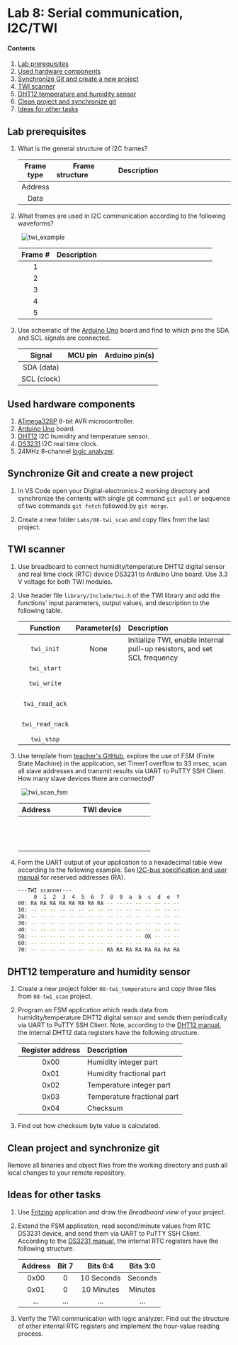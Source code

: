 # Lab 8: Serial communication, I2C/TWI

#### Contents

1. [Lab prerequisites](#Lab-prerequisites)
2. [Used hardware components](#Used-hardware-components)
3. [Synchronize Git and create a new project](#Synchronize-Git-and-create-a-new-project)
4. [TWI scanner](#TWI-scanner)
5. [DHT12 temperature and humidity sensor](#DHT12-temperature-and-humidity-sensor)
6. [Clean project and synchronize git](#Clean-project-and-synchronize-git)
7. [Ideas for other tasks](#Ideas-for-other-tasks)


## Lab prerequisites

1. What is the general structure of I2C frames?

    | **Frame type** | **Frame structure**&nbsp;&nbsp;&nbsp;&nbsp;&nbsp;&nbsp;&nbsp;&nbsp;&nbsp;&nbsp;&nbsp;&nbsp; | **Description**&nbsp;&nbsp;&nbsp;&nbsp;&nbsp;&nbsp;&nbsp;&nbsp;&nbsp;&nbsp;&nbsp;&nbsp;&nbsp;&nbsp;&nbsp;&nbsp;&nbsp;&nbsp;&nbsp;&nbsp;&nbsp;&nbsp;&nbsp;&nbsp;&nbsp;&nbsp;&nbsp;&nbsp;&nbsp;&nbsp;&nbsp;&nbsp;&nbsp;&nbsp;&nbsp;&nbsp;&nbsp;&nbsp;&nbsp;&nbsp;&nbsp;&nbsp;&nbsp;&nbsp; |
    | :-: | :-: | :-- |
    | Address |  |  |
    | Data |  |  |

2. What frames are used in I2C communication according to the following waveforms?

    &nbsp;
    ![twi_example](../../Images/twi-dht12_temperature_decoded.png "TWI communication example")

    | **Frame #** | **Description** |
    | :-: | :-- |
    | 1 | &nbsp;&nbsp;&nbsp;&nbsp;&nbsp;&nbsp;&nbsp;&nbsp;&nbsp;&nbsp;&nbsp;&nbsp;&nbsp;&nbsp;&nbsp;&nbsp;&nbsp;&nbsp;&nbsp;&nbsp;&nbsp;&nbsp;&nbsp;&nbsp;&nbsp;&nbsp;&nbsp;&nbsp;&nbsp;&nbsp;&nbsp;&nbsp;&nbsp;&nbsp;&nbsp;&nbsp;&nbsp;&nbsp;&nbsp;&nbsp;&nbsp;&nbsp;&nbsp;&nbsp;&nbsp;&nbsp;&nbsp;&nbsp;&nbsp;&nbsp;&nbsp;&nbsp;&nbsp;&nbsp;&nbsp;&nbsp;&nbsp;&nbsp;&nbsp;&nbsp;&nbsp;&nbsp;&nbsp;&nbsp;&nbsp;&nbsp;&nbsp;&nbsp;&nbsp;&nbsp;&nbsp;&nbsp;&nbsp;&nbsp;&nbsp;&nbsp;&nbsp;&nbsp;&nbsp;&nbsp; |
    | 2 |  |
    | 3 |  |
    | 4 |  |
    | 5 |  |

3. Use schematic of the [Arduino Uno](../../Docs/arduino_shield.pdf) board and find to which pins the SDA and SCL signals are connected.

    | **Signal** | **MCU pin** | **Arduino pin(s)** |
    | :-: | :-: | :-: |
    | SDA (data) |  |  |
    | SCL (clock) |  |  |


## Used hardware components

1. [ATmega328P](https://www.microchip.com/wwwproducts/en/ATmega328P) 8-bit AVR microcontroller.
2. [Arduino Uno](../../Docs/arduino_shield.pdf) board.
3. [DHT12](../../Docs/dht12_manual.pdf) I2C humidity and temperature sensor.
4. [DS3231](../../Docs/ds3231_manual.pdf) I2C real time clock.
5. 24MHz 8-channel [logic analyzer](https://www.saleae.com/).


## Synchronize Git and create a new project

1. In VS Code open your Digital-electronics-2 working directory and synchronize the contents with single git command `git pull` or sequence of two commands `git fetch` followed by `git merge`.

2. Create a new folder `Labs/08-twi_scan` and copy files from the last project.


## TWI scanner

1. Use breadboard to connect humidity/temperature DHT12 digital sensor and real time clock (RTC) device DS3231 to Arduino Uno board. Use 3.3 V voltage for both TWI modules.

2. Use header file `library/Include/twi.h` of the TWI library and add the functions' input parameters, output values, and description to the following table.

    | **Function** | **Parameter(s)** | **Description** |
    | :-: | :-: | :-- |
    | `twi_init` | None | Initialize TWI, enable internal pull-up resistors, and set SCL frequency |
    | `twi_start` |  |  |
    | `twi_write` | <br>&nbsp; |  |
    | `twi_read_ack` | <br>&nbsp; |  |
    | `twi_read_nack` | <br>&nbsp; |  |
    | `twi_stop` |  |  |

3. Use template from [teacher's GitHub](https://github.com/tomas-fryza/Digital-electronics-2/blob/master/Labs/08-twi_scan/main.c), explore the use of FSM (Finite State Machine) in the application, set Timer1 overflow to 33 msec, scan all slave addresses and transmit results via UART to PuTTY SSH Client. How many slave devices there are connected?

    &nbsp;
    ![twi_scan_fsm](../../Images/fsm_twi_scan.png "Finite State Machine of TWI scanner")

    | **Address** | **TWI device** |
    | :-: | :-: |
    |  | &nbsp;&nbsp;&nbsp;&nbsp;&nbsp;&nbsp;&nbsp;&nbsp;&nbsp;&nbsp;&nbsp;&nbsp;&nbsp;&nbsp;&nbsp;&nbsp;&nbsp;&nbsp;&nbsp;&nbsp;&nbsp;&nbsp;&nbsp;&nbsp;&nbsp;&nbsp;&nbsp;&nbsp;&nbsp;&nbsp;&nbsp;&nbsp;&nbsp;&nbsp;&nbsp;&nbsp;&nbsp;&nbsp;&nbsp;&nbsp;&nbsp;&nbsp;&nbsp;&nbsp;&nbsp;&nbsp;&nbsp; |
    |  | &nbsp; |
    |  | &nbsp; |

4. Form the UART output of your application to a hexadecimal table view according to the following example. See [I2C-bus specification and user manual](https://www.nxp.com/docs/en/user-guide/UM10204.pdf) for reserved addresses (RA).

    ```bash
    ---TWI scanner---
         0  1  2  3  4  5  6  7  8  9  a  b  c  d  e  f
    00: RA RA RA RA RA RA RA RA -- -- -- -- -- -- -- -- 
    10: -- -- -- -- -- -- -- -- -- -- -- -- -- -- -- -- 
    20: -- -- -- -- -- -- -- -- -- -- -- -- -- -- -- -- 
    30: -- -- -- -- -- -- -- -- -- -- -- -- -- -- -- -- 
    40: -- -- -- -- -- -- -- -- -- -- -- -- -- -- -- -- 
    50: -- -- -- -- -- -- -- -- -- -- -- -- OK -- -- --
    60: -- -- -- -- -- -- -- -- -- -- -- -- -- -- -- -- 
    70: -- -- -- -- -- -- -- -- RA RA RA RA RA RA RA RA
    ```


## DHT12 temperature and humidity sensor

1. Create a new project folder `08-twi_temperature` and copy three files from `08-twi_scan` project.

2. Program an FSM application which reads data from humidity/temperature DHT12 digital sensor and sends them periodically via UART to PuTTY SSH Client. Note, according to the [DHT12 manual](../../Docs/dht12_manual.pdf), the internal DHT12 data registers have the following structure.

    | **Register address** | **Description** |
    | :-: | :-- |
    | 0x00 | Humidity integer part |
	| 0x01 | Humidity fractional part |
	| 0x02 | Temperature integer part |
	| 0x03 | Temperature fractional part |
	| 0x04 | Checksum |

3. Find out how checksum byte value is calculated.


## Clean project and synchronize git

Remove all binaries and object files from the working directory and push all local changes to your remote repository.


## Ideas for other tasks

1. Use [Fritzing](https://fritzing.org/home/) application and draw the *Breadboard view* of your project.

2. Extend the FSM application, read second/minute values from RTC DS3231 device, and send them via UART to PuTTY SSH Client. According to the [DS3231 manual](../../Docs/ds3231_manual.pdf), the internal RTC registers have the following structure.

    | **Address** | **Bit 7** | **Bits 6:4** | **Bits 3:0** |
    | :-: | :-: | :-: | :-: |
    | 0x00 | 0 | 10 Seconds | Seconds |
    | 0x01 | 0 | 10 Minutes | Minutes |
    | ... | ... | ... | ... |

3. Verify the TWI communication with logic analyzer. Find out the structure of other internal RTC registers and implement the hour-value reading process.
